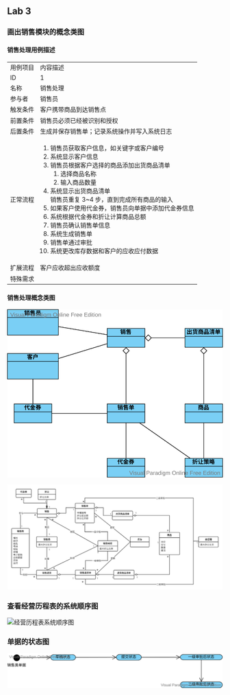 ## Lab 3

### 画出销售模块的概念类图

#### 销售处理用例描述

<table>
    <tr>
        <td>用例项目</td>
        <td>内容描述</td>
    </tr>
    <tr>
        <td>ID</td>
        <td>1</td>
    </tr>
    <tr>
        <td>名称</td>
        <td>销售处理</td>
    </tr>
    <tr>
        <td>参与者</td>
        <td>销售员</td>
    </tr>
    <tr>
        <td>触发条件</td>
        <td>客户携带商品到达销售点</td>
    </tr>
    <tr>
        <td>前置条件</td>
        <td>销售员必须已经被识别和授权</td>
    </tr>
    <tr>
        <td>后置条件</td>
        <td>生成并保存销售单；记录系统操作并写⼊系统⽇志</td>
    </tr>
    <tr>
        <td>正常流程</td>
        <td>
            <ol>
                <li>销售员获取客户信息，如关键字或客户编号</li>
                <li>系统显示客户信息</li>
                <li>销售员根据客户选择的商品添加出货商品清单
                    <ol>
                        <li>选择商品名称</li>
                        <li>输入商品数量</li>
                    </ol>
                </li>
                <li>系统显示出货商品清单</li>
                销售员重复 3~4 步，直到完成所有商品的输入
                <li>如果客户使用代金券，销售员向单据中添加代金券信息</li>
                <li>系统根据代金券和折让计算商品总额</li>
                <li>销售员确认销售单信息</li>
                <li>系统生成销售单</li>
                <li>销售单通过审批</li>
                <li>系统更改库存数据和客户的应收应付数据</li>
            </ol>
        </td>
    </tr>
    <tr>
        <td>扩展流程</td>
        <td>客户应收超出应收额度</td>
    </tr>
    <tr>
        <td>特殊需求</td>
        <td></td>
    </tr>
</table>





#### 销售处理概念类图

![sales-class](lab3.assets/sales-class.svg)

![销售模块概念类图](lab3.assets\销售模块概念类图.svg)



### 查看经营历程表的系统顺序图

![经营历程表系统顺序图](D:\courses\SoftwareEngineering\SEII\Lab\secii-lab\lab3.assets\经营历程表系统顺序图.svg)





### 单据的状态图

![receipt-state](lab3.assets/receipt-state.svg)



